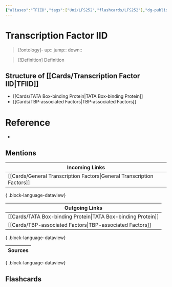 ```yaml
---
{"aliases":"TFIID","tags":["Uni/LFS252","flashcards/LFS252"],"dg-publish":true,"permalink":"/cards/transcription-factor-iid/","dgPassFrontmatter":true}
---
```


# Transcription Factor IID

> [!ontology]-
> up:: 
> jump:: 
> down:: 

> [!Definition] Definition

## Structure of [[Cards/Transcription Factor IID\|TFIID]]

- [[Cards/TATA Box-binding Protein\|TATA Box-binding Protein]]
- [[Cards/TBP-associated Factors\|TBP-associated Factors]]

# Reference

- 

## Mentions

| Incoming Links                                                            |
| ------------------------------------------------------------------------- |
| [[Cards/General Transcription Factors\|General Transcription Factors]] |

{ .block-language-dataview}

| Outgoing Links                                                  |
| --------------------------------------------------------------- |
| [[Cards/TATA Box-binding Protein\|TATA Box-binding Protein]] |
| [[Cards/TBP-associated Factors\|TBP-associated Factors]]     |

{ .block-language-dataview}

| Sources |
| ------- |

{ .block-language-dataview}

## Flashcards